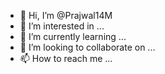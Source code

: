 - 👋 Hi, I’m @Prajwal14M
- 👀 I’m interested in ...
- 🌱 I’m currently learning ...
- 💞️ I’m looking to collaborate on ...
- 📫 How to reach me ...

<!---
Prajwal14M/Prajwal14M is a ✨ special ✨ repository because its `README.md` (this file) appears on your GitHub profile.
You can click the Preview link to take a look at your changes.
--->
